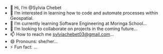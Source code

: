 - 👋 Hi, I’m @Sylvia Chebet
- 👀 I’m interested in learning how to code and automate processes within Geospatial.
- 🌱 I’m currently learning Software Engineering at Moringa School...
- 💞️ I’m looking to collaborate on projects in the coming future...
- 📫 How to reach me sylviachebet03@gmail.com...
- 😄 Pronouns: she/her...
- ⚡ Fun fact: ...

<!---
SylviaT01/SylviaT01 is a ✨ special ✨ repository because its `README.md` (this file) appears on your GitHub profile.
You can click the Preview link to take a look at your changes.
--->

